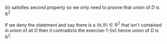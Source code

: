 (ii) satisfies second property so we only need to proove that union of $D$ is $\mathbb{R}^2$

If we deny the statement and say there is a $\langle a,b \rangle \in \mathbb{R}^2$ that isn't contained in union of all $D$ then it contradicts the exercise-1-(iv) hence union of $D$ is $\mathbb{R}^2$.